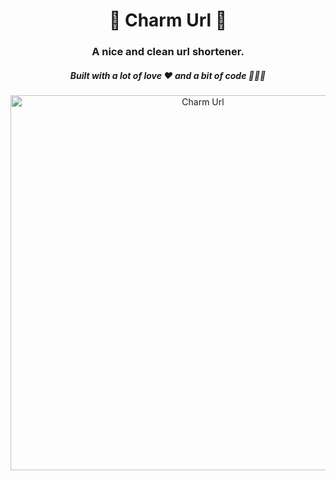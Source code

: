 <div align="center">
  <h1>🔗 Charm Url 🔗</h1>
  <h3>A nice and clean url shortener.</h3>
  <h5>Built with a lot of love ❤️ and a bit of code 🧑🏼‍💻</h5>
  <img src="https://github.com/rubenpachecomatas/charm-url/assets/43571185/070dccf7-2bbb-476d-9658-6b5bf43a8907" alt="Charm Url" width="600"/>
</div>
